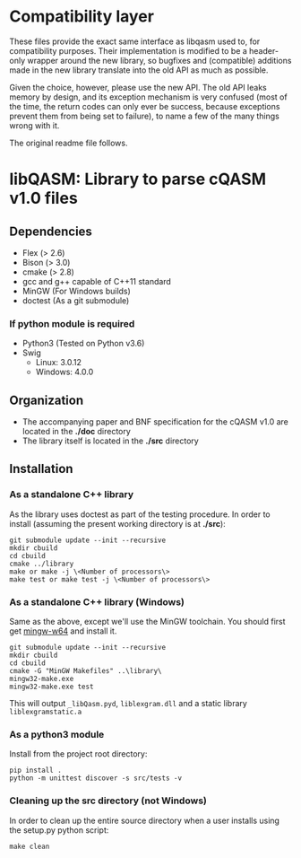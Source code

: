# Compatibility layer

These files provide the exact same interface as libqasm used to, for
compatibility purposes. Their implementation is modified to be a header-only
wrapper around the new library, so bugfixes and (compatible) additions made
in the new library translate into the old API as much as possible.

Given the choice, however, please use the new API. The old API leaks memory
by design, and its exception mechanism is very confused (most of the time,
the return codes can only ever be success, because exceptions prevent them
from being set to failure), to name a few of the many things wrong with
it.

The original readme file follows.

# libQASM: Library to parse cQASM v1.0 files

## Dependencies
* Flex (> 2.6)
* Bison (> 3.0)
* cmake (> 2.8)
* gcc and g++ capable of C++11 standard
* MinGW (For Windows builds)
* doctest (As a git submodule)

### If python module is required
* Python3 (Tested on Python v3.6)
* Swig
    * Linux: 3.0.12
    * Windows: 4.0.0

## Organization
* The accompanying paper and BNF specification for the cQASM v1.0 are located in the **./doc** directory
* The library itself is located in the **./src** directory

## Installation

### As a standalone C++ library
As the library uses doctest as part of the testing procedure. In order to install (assuming the present working directory is at **./src**):
```
git submodule update --init --recursive
mkdir cbuild
cd cbuild
cmake ../library
make or make -j \<Number of processors\>
make test or make test -j \<Number of processors\>
```

### As a standalone C++ library (Windows)
Same as the above, except we'll use the MinGW toolchain. You should first get [mingw-w64](https://sourceforge.net/projects/mingw-w64/) and install it.
```
git submodule update --init --recursive
mkdir cbuild
cd cbuild
cmake -G "MinGW Makefiles" ..\library\
mingw32-make.exe
mingw32-make.exe test
```

This will output `_libQasm.pyd`, `liblexgram.dll` and a static library `liblexgramstatic.a`

### As a python3 module
Install from the project root directory:
```
pip install .
python -m unittest discover -s src/tests -v
```

### Cleaning up the src directory (not Windows)
In order to clean up the entire source directory when a user installs using the setup.py python script:
```
make clean
```
